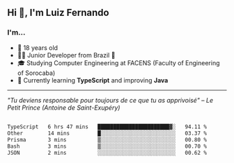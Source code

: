 <h2>Hi 👋, I'm Luiz Fernando</h2>

### I'm...
* 🤟 18 years old
* 👨‍💻 Junior Developer from Brazil 💚
* 🎓 Studying Computer Engineering at FACENS (Faculty of Engineering of Sorocaba)
* 🔭 Currently learning **TypeScript** and improving **Java**

---

_"Tu deviens responsable pour toujours de ce que tu as apprivoisé" – Le Petit Prince (Antoine de Saint-Exupéry)_

##

<!--START_SECTION:waka-->

```txt
TypeScript   6 hrs 47 mins   ███████████████████████▓░   94.11 %
Other        14 mins         █░░░░░░░░░░░░░░░░░░░░░░░░   03.37 %
Prisma       3 mins          ▒░░░░░░░░░░░░░░░░░░░░░░░░   00.80 %
Bash         3 mins          ▒░░░░░░░░░░░░░░░░░░░░░░░░   00.70 %
JSON         2 mins          ░░░░░░░░░░░░░░░░░░░░░░░░░   00.62 %
```

<!--END_SECTION:waka-->
